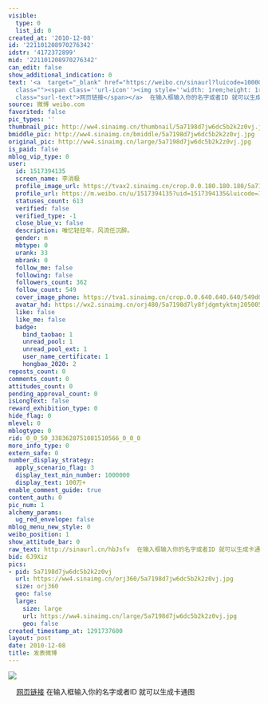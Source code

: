 ```yaml
---
visible:
  type: 0
  list_id: 0
created_at: '2010-12-08'
id: '221101208970276342'
idstr: '4172372899'
mid: '221101208970276342'
can_edit: false
show_additional_indication: 0
text: '<a  target="_blank" href="https://weibo.cn/sinaurl?luicode=10000011&lfid=2304131517394135_-_WEIBO_SECOND_PROFILE_WEIBO&u=http%3A%2F%2F2.app.meitu.com%2F"
  class=""><span class=''url-icon''><img style=''width: 1rem;height: 1rem'' src=''//h5.sinaimg.cn/upload/2015/09/25/3/timeline_card_small_web_default.png''></span><span
  class="surl-text">网页链接</span></a>  在输入框输入你的名字或者ID 就可以生成卡通图 '
source: 微博 weibo.com
favorited: false
pic_types: ''
thumbnail_pic: http://ww4.sinaimg.cn/thumbnail/5a7198d7jw6dc5b2k2z0vj.jpg
bmiddle_pic: http://ww4.sinaimg.cn/bmiddle/5a7198d7jw6dc5b2k2z0vj.jpg
original_pic: http://ww4.sinaimg.cn/large/5a7198d7jw6dc5b2k2z0vj.jpg
is_paid: false
mblog_vip_type: 0
user:
  id: 1517394135
  screen_name: 李消极
  profile_image_url: https://tvax2.sinaimg.cn/crop.0.0.180.180.180/5a7198d7ly8fjdgmtyktmj20500500so.jpg?KID=imgbed,tva&Expires=1606400358&ssig=O6DFEDXEy0
  profile_url: https://m.weibo.cn/u/1517394135?uid=1517394135&luicode=10000011&lfid=2304131517394135_-_WEIBO_SECOND_PROFILE_WEIBO
  statuses_count: 613
  verified: false
  verified_type: -1
  close_blue_v: false
  description: 唯忆轻狂年，风流任沉醉。
  gender: m
  mbtype: 0
  urank: 33
  mbrank: 0
  follow_me: false
  following: false
  followers_count: 362
  follow_count: 549
  cover_image_phone: https://tva1.sinaimg.cn/crop.0.0.640.640.640/549d0121tw1egm1kjly3jj20hs0hsq4f.jpg
  avatar_hd: https://wx2.sinaimg.cn/orj480/5a7198d7ly8fjdgmtyktmj20500500so.jpg
  like: false
  like_me: false
  badge:
    bind_taobao: 1
    unread_pool: 1
    unread_pool_ext: 1
    user_name_certificate: 1
    hongbao_2020: 2
reposts_count: 0
comments_count: 0
attitudes_count: 0
pending_approval_count: 0
isLongText: false
reward_exhibition_type: 0
hide_flag: 0
mlevel: 0
mblogtype: 0
rid: 0_0_50_3383628751081510566_0_0_0
more_info_type: 0
extern_safe: 0
number_display_strategy:
  apply_scenario_flag: 3
  display_text_min_number: 1000000
  display_text: 100万+
enable_comment_guide: true
content_auth: 0
pic_num: 1
alchemy_params:
  ug_red_envelope: false
mblog_menu_new_style: 0
weibo_position: 1
show_attitude_bar: 0
raw_text: http://sinaurl.cn/hbJsfv  在输入框输入你的名字或者ID 就可以生成卡通图 ​​​
bid: 6J9Xiz
pics:
- pid: 5a7198d7jw6dc5b2k2z0vj
  url: https://ww4.sinaimg.cn/orj360/5a7198d7jw6dc5b2k2z0vj.jpg
  size: orj360
  geo: false
  large:
    size: large
    url: https://ww4.sinaimg.cn/large/5a7198d7jw6dc5b2k2z0vj.jpg
    geo: false
created_timestamp_at: 1291737600
layout: post
date: 2010-12-08
title: 发表微博
---
```


![](https://image.baidu.com/search/down?url=http://ww4.sinaimg.cn/large/5a7198d7jw6dc5b2k2z0vj.jpg)

<a  target="_blank" href="https://weibo.cn/sinaurl?luicode=10000011&lfid=2304131517394135_-_WEIBO_SECOND_PROFILE_WEIBO&u=http%3A%2F%2F2.app.meitu.com%2F" class=""><span class='url-icon'><img style='width: 1rem;height: 1rem' src='//h5.sinaimg.cn/upload/2015/09/25/3/timeline_card_small_web_default.png'></span><span class="surl-text">网页链接</span></a>  在输入框输入你的名字或者ID 就可以生成卡通图 

